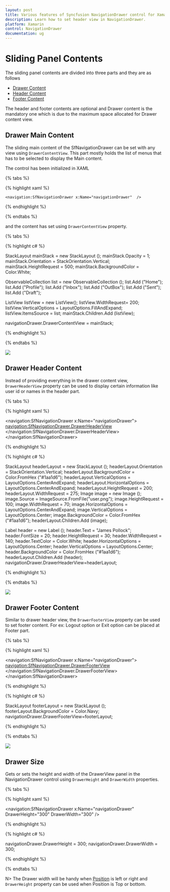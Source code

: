 ```yaml
---
layout: post
title: Various features of Syncfusion NavigationDrawer control for Xamarin.Forms
description: Learn how to set header view in NavigationDrawer.
platform: Xamarin
control: NavigationDrawer
documentation: ug
---
```



# Sliding Panel Contents

The sliding panel contents are divided into three parts and they are as follows
	
* [Drawer Content](#drawer-main-content)
* [Header Content](#drawer-header-content) 
* [Footer Content](#drawer-footer-content)
		
The header and footer contents are optional and Drawer content is the mandatory one which is due to the maximum space allocated for Drawer content view.
		
## Drawer Main Content

The sliding main content of the SfNavigationDrawer can be set with any view using `DrawerContentView`. This part mostly holds the list of menus that has to be selected to display the Main content.

The control has been initialized in XAML

{% tabs %}

{% highlight xaml %}

    <navigation:SfNavigationDrawer x:Name="navigationDrawer"  />
	
{% endhighlight %}

{% endtabs %}

and the content has set using `DrawerContentView` property.

{% tabs %}

{% highlight c# %}

StackLayout mainStack = new StackLayout ();
mainStack.Opacity = 1;
mainStack.Orientation = StackOrientation.Vertical;
mainStack.HeightRequest = 500;
mainStack.BackgroundColor = Color.White;

ObservableCollection<String> list = new ObservableCollection<string> ();
list.Add ("Home");
list.Add ("Profile");
list.Add ("Inbox");
list.Add ("OutBox");
list.Add ("Sent");
list.Add ("Draft");

ListView listView = new ListView();
listView.WidthRequest= 200;
listView.VerticalOptions = LayoutOptions.FillAndExpand;
listView.ItemsSource = list;
mainStack.Children.Add (listView);
            
navigationDrawer.DrawerContentView = mainStack;
  
{% endhighlight %}

{% endtabs %}

![](images/DrawerContentView.png)

## Drawer Header Content

Instead of providing everything in the drawer content view, `DrawerHeaderView` property can be used to display certain information like user id or names in the header part.

{% tabs %}

{% highlight xaml %}
    
<navigation:SfNavigationDrawer x:Name="navigationDrawer">
    <navigation:SfNavigationDrawer.DrawerHeaderView>
         <StackLayout x:Name="headerLayout" Orientation="Vertical" BackgroundColor="#1aa1d6" HeightRequest="150" WidthRequest="300">
                <Image x:Name="image" HeightRequest="100" WidthRequest="70" Source="user.png" />
                <Label x:Name="header" Text="James Pollock" FontSize="20" TextColor="White" HorizontalTextAlignment="Center" /> 
         </StackLayout>
    </navigation:SfNavigationDrawer.DrawerHeaderView>
</navigation:SfNavigationDrawer>

{% endhighlight %}

{% highlight c# %}

StackLayout headerLayout = new StackLayout ();
headerLayout.Orientation = StackOrientation.Vertical;
headerLayout.BackgroundColor = Color.FromHex ("#1aa1d6");
headerLayout.VerticalOptions = LayoutOptions.CenterAndExpand;
headerLayout.HorizontalOptions = LayoutOptions.CenterAndExpand;
headerLayout.HeightRequest = 200;
headerLayout.WidthRequest = 275;
Image image = new Image ();
image.Source = ImageSource.FromFile("user.png");
image.HeightRequest = 100;
image.WidthRequest =  70;
image.HorizontalOptions = LayoutOptions.CenterAndExpand;
image.VerticalOptions = LayoutOptions.Center;
image.BackgroundColor = Color.FromHex ("#1aa1d6");
headerLayout.Children.Add (image);

Label header = new Label ();
header.Text  = "James Pollock";
header.FontSize = 20;
header.HeightRequest = 30;
header.WidthRequest = 140;
header.TextColor = Color.White;
header.HorizontalOptions = LayoutOptions.Center;
header.VerticalOptions = LayoutOptions.Center;
header.BackgroundColor = Color.FromHex ("#1aa1d6");
headerLayout.Children.Add (header);			
navigationDrawer.DrawerHeaderView=headerLayout;
  
{% endhighlight %}

{% endtabs %}

![](images/DrawerHeaderView.png)

## Drawer Footer Content

Similar to drawer header view, the `DrawerFooterView` property can be used to set footer content. For ex: Logout option or Exit option can be placed at Footer part. 

{% tabs %}

{% highlight xaml %}

<navigation:SfNavigationDrawer x:Name="navigationDrawer">
    <navigation:SfNavigationDrawer.DrawerFooterView>
        <StackLayout x:Name="footerLayout" BackgroundColor="Navy" />           
    </navigation:SfNavigationDrawer.DrawerFooterView>
</navigation:SfNavigationDrawer>
	
{% endhighlight %}

{% highlight c# %}

StackLayout footerLayout = new StackLayout ();
footerLayout.BackgroundColor = Color.Navy;		
navigationDrawer.DrawerFooterView=footerLayout;
  
{% endhighlight %}

{% endtabs %}


![](images/DrawerFooterView.png)


## Drawer Size

Gets or sets the height and width of the DrawerView panel in the NavigationDrawer control using `DrawerHeight` and `DrawerWidth` properties.

{% tabs %}

{% highlight xaml %} 

<navigation:SfNavigationDrawer x:Name="navigationDrawer" DrawerHeight="300" DrawerWidth="300" />
	
{% endhighlight %}

{% highlight c# %}
        
navigationDrawer.DrawerHeight = 300;
navigationDrawer.DrawerWidth = 300;
  
{% endhighlight %}

{% endtabs %}

N> The Drawer width will be handy when [Position](/Xamarin/SfNavigationDrawer/Position "Configuring The Drawer In Different Sides") is left or right and `DrawerHeight` property can be used when Position is Top or bottom.
